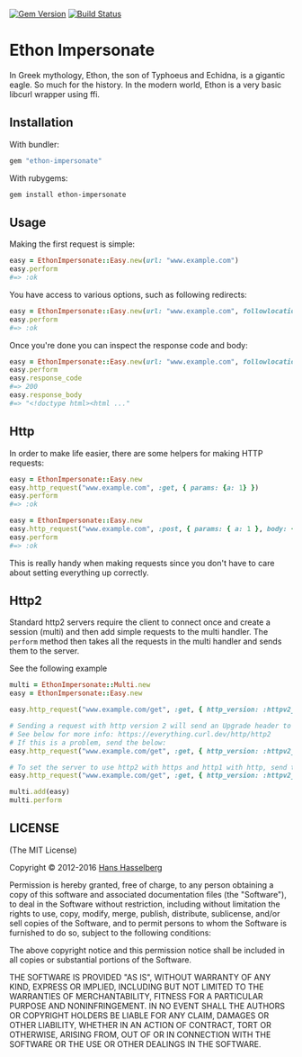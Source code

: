 [![Gem Version](https://badge.fury.io/rb/ethon-impersonate.svg)](https://badge.fury.io/rb/ethon-impersonate)
[![Build Status](https://github.com/dsojevic/ethon-impersonate/workflows/Ruby/badge.svg)](https://github.com/dsojevic/ethon-impersonate/actions/workflows/ruby.yml)

#  Ethon Impersonate

In Greek mythology, Ethon, the son of Typhoeus and Echidna, is a gigantic eagle. So much for the history.
In the modern world, Ethon is a very basic libcurl wrapper using ffi.

## Installation

With bundler:
```bash
gem "ethon-impersonate"
```

With rubygems:
```bash
gem install ethon-impersonate
```

## Usage

Making the first request is simple:

```ruby
easy = EthonImpersonate::Easy.new(url: "www.example.com")
easy.perform
#=> :ok
```

You have access to various options, such as following redirects:

```ruby
easy = EthonImpersonate::Easy.new(url: "www.example.com", followlocation: true)
easy.perform
#=> :ok
```

Once you're done you can inspect the response code and body:

```ruby
easy = EthonImpersonate::Easy.new(url: "www.example.com", followlocation: true)
easy.perform
easy.response_code
#=> 200
easy.response_body
#=> "<!doctype html><html ..."
```

## Http

In order to make life easier, there are some helpers for making HTTP requests:

```ruby
easy = EthonImpersonate::Easy.new
easy.http_request("www.example.com", :get, { params: {a: 1} })
easy.perform
#=> :ok
```

```ruby
easy = EthonImpersonate::Easy.new
easy.http_request("www.example.com", :post, { params: { a: 1 }, body: { b: 2 } })
easy.perform
#=> :ok
```

This is really handy when making requests since you don't have to care about setting
everything up correctly.

## Http2
Standard http2 servers require the client to connect once and create a session (multi) and then add simple requests to the multi handler.
The `perform` method then takes all the requests in the multi handler and sends them to the server.

See the following example
```ruby
multi = EthonImpersonate::Multi.new
easy = EthonImpersonate::Easy.new

easy.http_request("www.example.com/get", :get, { http_version: :httpv2_0 })

# Sending a request with http version 2 will send an Upgrade header to the server, which many older servers will not support
# See below for more info: https://everything.curl.dev/http/http2
# If this is a problem, send the below:
easy.http_request("www.example.com/get", :get, { http_version: :httpv2_prior_knowledge })

# To set the server to use http2 with https and http1 with http, send the following:
easy.http_request("www.example.com/get", :get, { http_version: :httpv2_tls })

multi.add(easy)
multi.perform
```

##  LICENSE

(The MIT License)

Copyright © 2012-2016 [Hans Hasselberg](http://www.hans.io)

Permission is hereby granted, free of charge, to any person obtaining a
copy of this software and associated documentation files (the "Software"),
to deal in the Software without restriction, including without
limitation the rights to use, copy, modify, merge, publish, distribute,
sublicense, and/or sell copies of the Software, and to permit persons
to whom the Software is furnished to do so, subject to the following conditions:

The above copyright notice and this permission notice shall be included
in all copies or substantial portions of the Software.

THE SOFTWARE IS PROVIDED "AS IS", WITHOUT WARRANTY OF ANY KIND, EXPRESS
OR IMPLIED, INCLUDING BUT NOT LIMITED TO THE WARRANTIES OF MERCHANTABILITY,
FITNESS FOR A PARTICULAR PURPOSE AND NONINFRINGEMENT. IN NO EVENT SHALL
THE AUTHORS OR COPYRIGHT HOLDERS BE LIABLE FOR ANY CLAIM, DAMAGES OR
OTHER LIABILITY, WHETHER IN AN ACTION OF CONTRACT, TORT OR OTHERWISE,
ARISING FROM, OUT OF OR IN CONNECTION WITH THE SOFTWARE OR THE USE OR
OTHER DEALINGS IN THE SOFTWARE.
